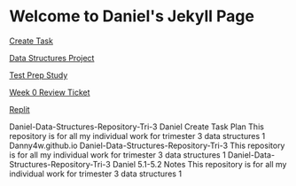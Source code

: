 # Welcome to Daniel's Jekyll Page
[Create Task](https://danny4w.github.io/csp-tri3/Create%20Task%20Project)

[Data Structures Project](https://danny4w.github.io/csp-tri3/Data%20Structures%20Project)

[Test Prep Study](https://danny4w.github.io/csp-tri3/Test%20Prep%20Study)

[Week 0 Review Ticket](https://github.com/Danny4w/csp-tri3/issues/1)

[Replit](https://replit.com/@Danny4w/csp-tri3#.replit)

Daniel-Data-Structures-Repository-Tri-3
Daniel Create Task Plan
This repository is for all my individual work for trimester 3 data structures 1
Danny4w.github.io
Daniel-Data-Structures-Repository-Tri-3
This repository is for all my individual work for trimester 3 data structures 1
Daniel-Data-Structures-Repository-Tri-3
Daniel 5.1-5.2 Notes
This repository is for all my individual work for trimester 3 data structures 1
